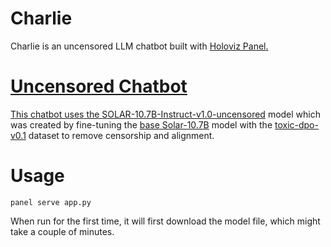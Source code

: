 # Charlie
Charlie is an uncensored LLM chatbot built with <a href="https://github.com/holoviz/panel">Holoviz Panel.

# Uncensored Chatbot
This chatbot uses the <a href="https://huggingface.co/w4r10ck/SOLAR-10.7B-Instruct-v1.0-uncensored">SOLAR-10.7B-Instruct-v1.0-uncensored</a> model which was created by fine-tuning the <a href="https://huggingface.co/upstage/SOLAR-10.7B-Instruct-v1.0">base Solar-10.7B</a> model with the <a href="https://huggingface.co/datasets/unalignment/toxic-dpo-v0.1">toxic-dpo-v0.1</a> dataset to remove censorship and alignment.

# Usage

`panel serve app.py`

When run for the first time, it will first download the model file, which might take a couple of minutes.
